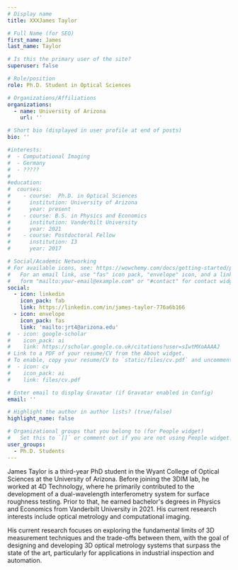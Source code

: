 ```yaml
---
# Display name
title: XXXJames Taylor

# Full Name (for SEO)
first_name: James
last_name: Taylor

# Is this the primary user of the site?
superuser: false

# Role/position
role: Ph.D. Student in Optical Sciences

# Organizations/Affiliations
organizations:
  - name: University of Arizona
    url: ''

# Short bio (displayed in user profile at end of posts)
bio: ''

#interests:
#  - Computational Imaging
#  - Germany
#  - ????? 
#  
#education:
#  courses:
#    - course:  Ph.D. in Optical Sciences
#      institution: University of Arizona
#      year: present
#    - course: B.S. in Physics and Economics
#      institution: Vanderbilt University
#      year: 2021
#    - course: Postdoctoral Fellow
#      institution: I3
#      year: 2017

# Social/Academic Networking
# For available icons, see: https://wowchemy.com/docs/getting-started/page-builder/#icons
#   For an email link, use "fas" icon pack, "envelope" icon, and a link in the
#   form "mailto:your-email@example.com" or "#contact" for contact widget.
social:
  - icon: linkedin
    icon_pack: fab
    link: https://linkedin.com/in/james-taylor-776a6b166
  - icon: envelope
    icon_pack: fas
    link: 'mailto:jrt4@arizona.edu'
#  - icon: google-scholar
#    icon_pack: ai
#    link: https://scholar.google.co.uk/citations?user=sIwtMXoAAAAJ
# Link to a PDF of your resume/CV from the About widget.
# To enable, copy your resume/CV to `static/files/cv.pdf` and uncomment the lines below.
#  - icon: cv
#    icon_pack: ai
#    link: files/cv.pdf

# Enter email to display Gravatar (if Gravatar enabled in Config)
email: ''

# Highlight the author in author lists? (true/false)
highlight_name: false

# Organizational groups that you belong to (for People widget)
#   Set this to `[]` or comment out if you are not using People widget.
user_groups:
  - Ph.D. Students
---
```

James Taylor is a third-year PhD student in the Wyant College of Optical Sciences at the University of Arizona. Before joining the 3DIM lab, he worked at 4D Technology, where he primarily contributed to the development of a dual-wavelength interferometry system for surface roughness testing. Prior to that, he earned bachelor's degrees in Physics and Economics from Vanderbilt University in 2021. His current research interests include optical metrology and computational imaging.

His current research focuses on exploring the fundamental limits of 3D measurement techniques and the trade-offs between them, with the goal of designing and developing 3D optical metrology systems that surpass the state of the art, particularly for applications in industrial inspection and automation.